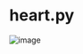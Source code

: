 # heart.py

![image](https://github.com/user-attachments/assets/fc6b1656-b233-4fd2-b06e-0af856f09fb8)

